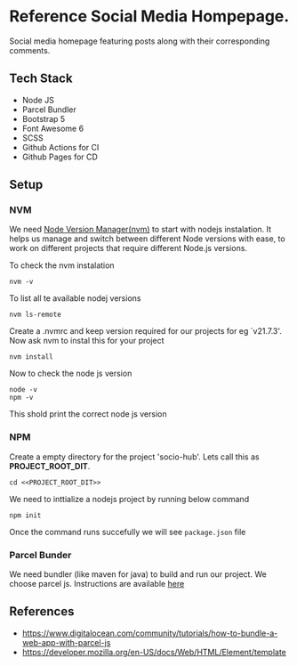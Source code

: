# Reference Social Media Hompepage.
Social media homepage featuring posts along with their corresponding comments.

## Tech Stack
 - Node JS
 - Parcel Bundler
 - Bootstrap 5
 - Font Awesome 6
 - SCSS
 - Github Actions for CI
 - Github Pages for CD

## Setup

### NVM

We need [Node Version Manager(nvm)]([url](https://github.com/nvm-sh/nvm)) to start with nodejs instalation. It helps us manage and switch between different Node versions with ease, to work on different projects that require different Node.js versions.

To check the nvm instalation
~~~ 
nvm -v
~~~

To list all te available nodej versions

~~~ 
nvm ls-remote
~~~

Create a .nvmrc and keep version required for our projects for eg `v21.7.3'. Now ask nvm to instal this for your project

~~~ 
nvm install
~~~

Now to check the node js version 

~~~ 
node -v
npm -v
~~~

This shold print the correct node js version

### NPM

Create a empty directory for the project 'socio-hub'. Lets call this as **PROJECT_ROOT_DIT**.

~~~ 
cd <<PROJECT_ROOT_DIT>>
~~~

We need to inttialize a nodejs project by running below command

~~~ 
npm init
~~~

Once the command runs succefully we will see `package.json` file

### Parcel Bunder

We need bundler (like maven for java) to build and run our project. We choose parcel js. Instructions are available [here]([url](https://parceljs.org/getting-started/webapp/))

## References
- https://www.digitalocean.com/community/tutorials/how-to-bundle-a-web-app-with-parcel-js
- https://developer.mozilla.org/en-US/docs/Web/HTML/Element/template








